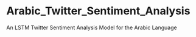 # Arabic_Twitter_Sentiment_Analysis
An LSTM Twitter Sentiment Analysis Model for the Arabic Language

